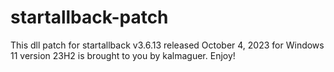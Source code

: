 # startallback-patch
This dll patch for startallback v3.6.13 released October 4, 2023 for Windows 11 version 23H2 is brought to you by kalmaguer.
Enjoy!
